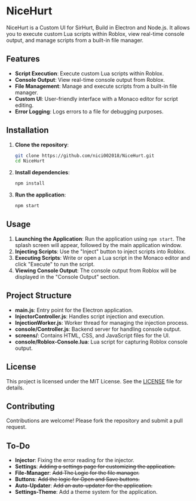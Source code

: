 # NiceHurt
NiceHurt is a Custom UI for SirHurt, Build in Electron and Node.js. It allows you to execute custom Lua scripts within Roblox, view real-time console output, and manage scripts from a built-in file manager.

## Features

- **Script Execution**: Execute custom Lua scripts within Roblox.
- **Console Output**: View real-time console output from Roblox.
- **File Management**: Manage and execute scripts from a built-in file manager.
- **Custom UI**: User-friendly interface with a Monaco editor for script editing.
- **Error Logging**: Logs errors to a file for debugging purposes.

## Installation

1. **Clone the repository**:
      ```bash
      git clone https://github.com/nici002018/NiceHurt.git
      cd NiceHurt
      ```

2. **Install dependencies**:
      ```bash
      npm install
      ```

3. **Run the application**:
      ```bash
      npm start
      ```

## Usage

1. **Launching the Application**: Run the application using `npm start`. The splash screen will appear, followed by the main application window.
2. **Injecting Scripts**: Use the "Inject" button to inject scripts into Roblox.
3. **Executing Scripts**: Write or open a Lua script in the Monaco editor and click "Execute" to run the script.
4. **Viewing Console Output**: The console output from Roblox will be displayed in the "Console Output" section.

## Project Structure

- **main.js**: Entry point for the Electron application.
- **InjectorController.js**: Handles script injection and execution.
- **InjectionWorker.js**: Worker thread for managing the injection process.
- **console/Controller.js**: Backend server for handling console output.
- **screens/**: Contains HTML, CSS, and JavaScript files for the UI.
- **console/Roblox-Console.lua**: Lua script for capturing Roblox console output.

## License

This project is licensed under the MIT License. See the [LICENSE](./LICENSE) file for details.

## Contributing

Contributions are welcome! Please fork the repository and submit a pull request.

## To-Do
- **Injector**: Fixing the error reading for the injector.
- **Settings**: ~~Adding a settings page for customizing the application.~~
- **File-Manager**: ~~Add The Logic for the file manager.~~
- **Buttons**: ~~Add the logic for Open and Save buttons.~~
- **Auto-Updater**: ~~Add an auto-updater for the application.~~
- **Settings-Theme**: Add a theme system for the application.